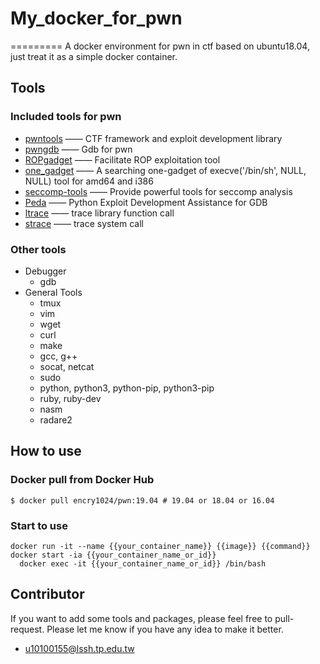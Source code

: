 # My_docker_for_pwn
=========
A docker environment for pwn in ctf based on ubuntu18.04, just treat it as a simple docker container.
    
## Tools


### Included tools for pwn

- [pwntools](https://github.com/Gallopsled/pwntools)  —— CTF framework and exploit development library
- [pwngdb](https://github.com/scwuaptx/Pwngdb) —— Gdb for pwn
- [ROPgadget](https://github.com/JonathanSalwan/ROPgadget)  —— Facilitate ROP exploitation tool
- [one_gadget](https://github.com/david942j/one_gadget) —— A searching one-gadget of execve('/bin/sh', NULL, NULL) tool for amd64 and i386
- [seccomp-tools](https://github.com/david942j/seccomp-tools) —— Provide powerful tools for seccomp analysis
- [Peda](https://github.com/longld/peda) —— Python Exploit Development Assistance for GDB
- [ltrace](https://linux.die.net/man/1/ltrace)      —— trace library function call
- [strace](https://linux.die.net/man/1/strace)     —— trace system call

### Other tools

- Debugger
  - gdb
- General Tools
  - tmux
  - vim
  - wget
  - curl
  - make
  - gcc, g++
  - socat, netcat
  - sudo
  - python, python3, python-pip, python3-pip
  - ruby, ruby-dev
  - nasm
  - radare2
    

## How to use

### Docker pull from Docker Hub

```
$ docker pull encry1024/pwn:19.04 # 19.04 or 18.04 or 16.04
```

### Start to use
    
    docker run -it --name {{your_container_name}} {{image}} {{command}}
    docker start -ia {{your_container_name_or_id}}
	  docker exec -it {{your_container_name_or_id}} /bin/bash
    

## Contributor

If you want to add some tools and packages, please feel free to pull-request.
Please let me know if you have any idea to make it better.
* u10100155@lssh.tp.edu.tw
